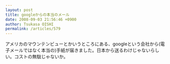 ```yaml
---
layout: post
title: googleからの本当のメール
date: 2008-09-03 21:56:46 +0900
author: Tsukasa OISHI
permalink: /articles/579
---
```


アメリカのマウンテンビューとかいうところにある、googleという会社から(電子メールではなく本当の)手紙が届きました。日本から送るわけじゃないらしい。コストの無駄じゃないか。

